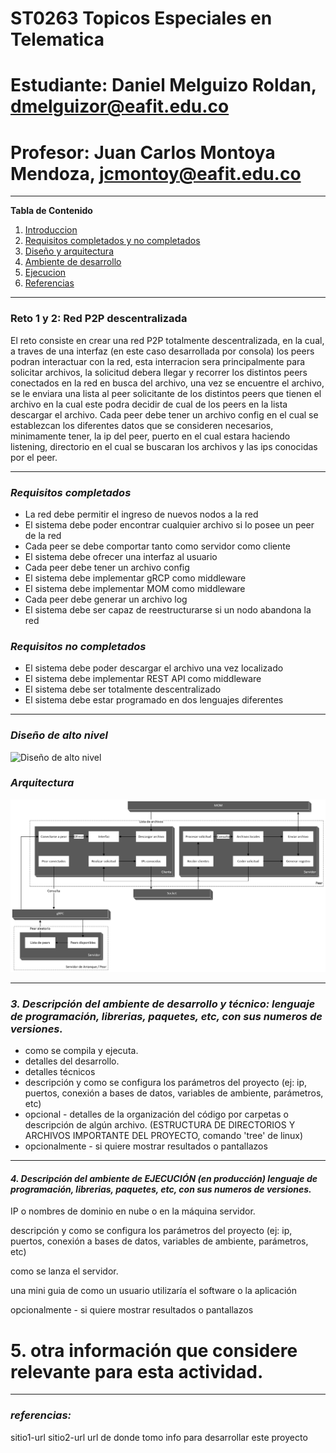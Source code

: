 # **ST0263 Topicos Especiales en Telematica**

# **Estudiante**: Daniel Melguizo Roldan, dmelguizor@eafit.edu.co

# **Profesor**: Juan Carlos Montoya Mendoza, jcmontoy@eafit.edu.co

*******

**Tabla de Contenido**
1. [Introduccion](#introduccion)
2. [Requisitos completados y no completados](#requisitos)
3. [Diseño y arquitectura](#arquitectura)
4. [Ambiente de desarrollo](#ambiente)
5. [Ejecucion](#ejecucion)
6. [Referencias](#referencias)

*******

<div id="introduccion" />
  
### **Reto 1 y 2: Red P2P descentralizada**
El reto consiste en crear una red P2P totalmente descentralizada, en la cual, a traves de una interfaz (en este caso desarrollada por consola) los peers podran interactuar con la red, esta interracion sera principalmente para solicitar archivos, la solicitud debera llegar y recorrer los distintos peers conectados en la red en busca del archivo, una vez se encuentre el archivo, se le enviara una lista al peer solicitante de los distintos peers que tienen el archivo en la cual este podra decidir de cual de los peers en la lista descargar el archivo. Cada peer debe tener un archivo config en el cual se establezcan los diferentes datos que se consideren necesarios, minimamente tener, la ip del peer, puerto en el cual estara haciendo listening, directorio en el cual se buscaran los archivos y las ips conocidas por el peer.

*******

<div id="requisitos" />

### ***Requisitos completados***
* La red debe permitir el ingreso de nuevos nodos a la red
* El sistema debe poder encontrar cualquier archivo si lo posee un peer de la red
* Cada peer se debe comportar tanto como servidor como cliente
* El sistema debe ofrecer una interfaz al usuario
* Cada peer debe tener un archivo config
* El sistema debe implementar gRCP como middleware
* El sistema debe implementar MOM como middleware
* Cada peer debe generar un archivo log
* El sistema debe ser capaz de reestructurarse si un nodo abandona la red

### ***Requisitos no completados***
* El sistema debe poder descargar el archivo una vez localizado
* El sistema debe implementar REST API como middleware
* El sistema debe ser totalmente descentralizado
* El sistema debe estar programado en dos lenguajes diferentes

*******

<div id="arquitectura" />

### ***Diseño de alto nivel***
![Diseño de alto nivel](./imgs/DiseñoAltoNivel.png)

### ***Arquitectura***

![Arquitectura](./imgs/Arquitectura.png)

*******

<div id="ambiente" />
  
### ***3. Descripción del ambiente de desarrollo y técnico: lenguaje de programación, librerias, paquetes, etc, con sus numeros de versiones.***

* como se compila y ejecuta.
* detalles del desarrollo.
* detalles técnicos
* descripción y como se configura los parámetros del proyecto (ej: ip, puertos, conexión a bases de datos, variables de ambiente, parámetros, etc)
* opcional - detalles de la organización del código por carpetas o descripción de algún archivo. (ESTRUCTURA DE DIRECTORIOS Y ARCHIVOS IMPORTANTE DEL PROYECTO, comando 'tree' de linux)
* opcionalmente - si quiere mostrar resultados o pantallazos 

*******

<div id="ejecucion" />
  
#### ***4. Descripción del ambiente de EJECUCIÓN (en producción) lenguaje de programación, librerias, paquetes, etc, con sus numeros de versiones.***

IP o nombres de dominio en nube o en la máquina servidor.

descripción y como se configura los parámetros del proyecto (ej: ip, puertos, conexión a bases de datos, variables de ambiente, parámetros, etc)

como se lanza el servidor.

una mini guia de como un usuario utilizaría el software o la aplicación

opcionalmente - si quiere mostrar resultados o pantallazos 

# 5. otra información que considere relevante para esta actividad.

*******

<div id="referencias"/>
  
### ***referencias:***
  sitio1-url 
  sitio2-url
  url de donde tomo info para desarrollar este proyecto
